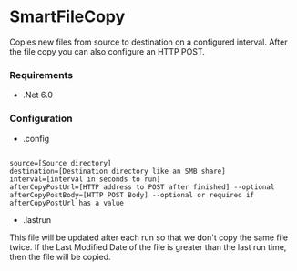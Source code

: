 # SmartFileCopy
Copies new files from source to destination on a configured interval.  After the file copy you can also configure an HTTP POST.

### Requirements
- .Net 6.0

### Configuration

- .config
```

source=[Source directory]
destination=[Destination directory like an SMB share]
interval=[interval in seconds to run]
afterCopyPostUrl=[HTTP address to POST after finished] --optional
afterCopyPostBody=[HTTP POST Body] --optional or required if afterCopyPostUrl has a value
```

- .lastrun

This file will be updated after each run so that we don't copy the same file twice.  If the Last Modified Date of the file is greater than the last run time, then the file will be copied.

